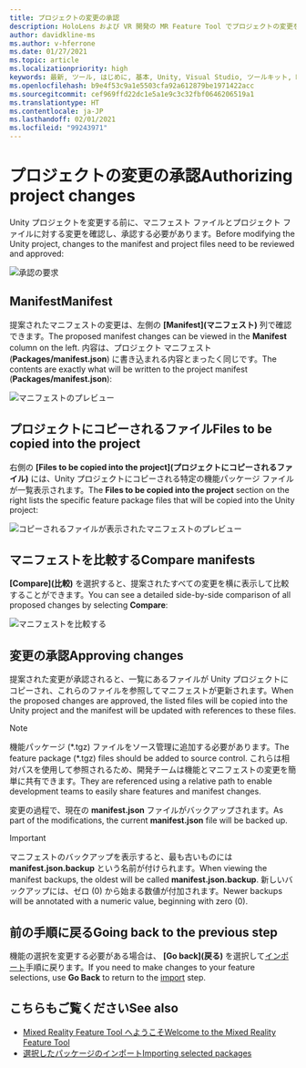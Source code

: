 ```yaml
---
title: プロジェクトの変更の承認
description: HoloLens および VR 開発の MR Feature Tool でプロジェクトの変更を承認する方法について説明します。
author: davidkline-ms
ms.author: v-hferrone
ms.date: 01/27/2021
ms.topic: article
ms.localizationpriority: high
keywords: 最新, ツール, はじめに, 基本, Unity, Visual Studio, ツールキット, Mixed Reality ヘッドセット, Windows Mixed Reality ヘッドセット, 仮想現実ヘッドセット, インストール, Windows, HoloLens, エミュレーター, Unreal, OpenXR
ms.openlocfilehash: b9e4f53c9a1e5503cfa92a612879be1971422acc
ms.sourcegitcommit: cef969ffd22dc1e5a1e9c3c32fbf0646206519a1
ms.translationtype: HT
ms.contentlocale: ja-JP
ms.lasthandoff: 02/01/2021
ms.locfileid: "99243971"
---
```

# <a name="authorizing-project-changes"></a><span data-ttu-id="ba3b3-104">プロジェクトの変更の承認</span><span class="sxs-lookup"><span data-stu-id="ba3b3-104">Authorizing project changes</span></span>

<span data-ttu-id="ba3b3-105">Unity プロジェクトを変更する前に、マニフェスト ファイルとプロジェクト ファイルに対する変更を確認し、承認する必要があります。</span><span class="sxs-lookup"><span data-stu-id="ba3b3-105">Before modifying the Unity project, changes to the manifest and project files need to be reviewed and approved:</span></span>

![承認の要求](images/FeatureToolApprovalRequest.png)

## <a name="manifest"></a><span data-ttu-id="ba3b3-107">Manifest</span><span class="sxs-lookup"><span data-stu-id="ba3b3-107">Manifest</span></span>

<span data-ttu-id="ba3b3-108">提案されたマニフェストの変更は、左側の **[Manifest]\(マニフェスト\)** 列で確認できます。</span><span class="sxs-lookup"><span data-stu-id="ba3b3-108">The proposed manifest changes can be viewed in the **Manifest** column on the left.</span></span> <span data-ttu-id="ba3b3-109">内容は、プロジェクト マニフェスト (**Packages/manifest.json**) に書き込まれる内容とまったく同じです。</span><span class="sxs-lookup"><span data-stu-id="ba3b3-109">The contents are exactly what will be written to the project manifest (**Packages/manifest.json**):</span></span>

![マニフェストのプレビュー](images/ManifestPreview.png)

## <a name="files-to-be-copied-into-the-project"></a><span data-ttu-id="ba3b3-111">プロジェクトにコピーされるファイル</span><span class="sxs-lookup"><span data-stu-id="ba3b3-111">Files to be copied into the project</span></span>

<span data-ttu-id="ba3b3-112">右側の **[Files to be copied into the project]\(プロジェクトにコピーされるファイル\)** には、Unity プロジェクトにコピーされる特定の機能パッケージ ファイルが一覧表示されます。</span><span class="sxs-lookup"><span data-stu-id="ba3b3-112">The **Files to be copied into the project** section on the right lists the specific feature package files that will be copied into the Unity project:</span></span>

![コピーされるファイルが表示されたマニフェストのプレビュー](images/FilesToCopy.png)

## <a name="compare-manifests"></a><span data-ttu-id="ba3b3-114">マニフェストを比較する</span><span class="sxs-lookup"><span data-stu-id="ba3b3-114">Compare manifests</span></span>

<span data-ttu-id="ba3b3-115">**[Compare]\(比較\)** を選択すると、提案されたすべての変更を横に表示して比較することができます。</span><span class="sxs-lookup"><span data-stu-id="ba3b3-115">You can see a detailed side-by-side comparison of all proposed changes by selecting **Compare**:</span></span>

![マニフェストを比較する](images/FeatureToolCompareManifest.png)

## <a name="approving-changes"></a><span data-ttu-id="ba3b3-117">変更の承認</span><span class="sxs-lookup"><span data-stu-id="ba3b3-117">Approving changes</span></span>

<span data-ttu-id="ba3b3-118">提案された変更が承認されると、一覧にあるファイルが Unity プロジェクトにコピーされ、これらのファイルを参照してマニフェストが更新されます。</span><span class="sxs-lookup"><span data-stu-id="ba3b3-118">When the proposed changes are approved, the listed files will be copied into the Unity project and the manifest will be updated with references to these files.</span></span>

> [!NOTE]
> <span data-ttu-id="ba3b3-119">機能パッケージ (\*.tgz) ファイルをソース管理に追加する必要があります。</span><span class="sxs-lookup"><span data-stu-id="ba3b3-119">The feature package (\*.tgz) files should be added to source control.</span></span> <span data-ttu-id="ba3b3-120">これらは相対パスを使用して参照されるため、開発チームは機能とマニフェストの変更を簡単に共有できます。</span><span class="sxs-lookup"><span data-stu-id="ba3b3-120">They are referenced using a relative path to enable development teams to easily share features and manifest changes.</span></span>

 <span data-ttu-id="ba3b3-121">変更の過程で、現在の **manifest.json** ファイルがバックアップされます。</span><span class="sxs-lookup"><span data-stu-id="ba3b3-121">As part of the modifications, the current **manifest.json** file will be backed up.</span></span>

> [!IMPORTANT]
> <span data-ttu-id="ba3b3-122">マニフェストのバックアップを表示すると、最も古いものには **manifest.json.backup** という名前が付けられます。</span><span class="sxs-lookup"><span data-stu-id="ba3b3-122">When viewing the manifest backups, the oldest will be called **manifest.json.backup**.</span></span> <span data-ttu-id="ba3b3-123">新しいバックアップには、ゼロ (0) から始まる数値が付加されます。</span><span class="sxs-lookup"><span data-stu-id="ba3b3-123">Newer backups will be annotated with a numeric value, beginning with zero (0).</span></span>

## <a name="going-back-to-the-previous-step"></a><span data-ttu-id="ba3b3-124">前の手順に戻る</span><span class="sxs-lookup"><span data-stu-id="ba3b3-124">Going back to the previous step</span></span>

<span data-ttu-id="ba3b3-125">機能の選択を変更する必要がある場合は、 **[Go back]\(戻る\)** を選択して[インポート](importing-features.md)手順に戻ります。</span><span class="sxs-lookup"><span data-stu-id="ba3b3-125">If you need to make changes to your feature selections, use **Go Back** to return to the [import](importing-features.md) step.</span></span>

## <a name="see-also"></a><span data-ttu-id="ba3b3-126">こちらもご覧ください</span><span class="sxs-lookup"><span data-stu-id="ba3b3-126">See also</span></span>

- [<span data-ttu-id="ba3b3-127">Mixed Reality Feature Tool へようこそ</span><span class="sxs-lookup"><span data-stu-id="ba3b3-127">Welcome to the Mixed Reality Feature Tool</span></span>](welcome-to-mr-feature-tool.md)
- [<span data-ttu-id="ba3b3-128">選択したパッケージのインポート</span><span class="sxs-lookup"><span data-stu-id="ba3b3-128">Importing selected packages</span></span>](importing-features.md)

